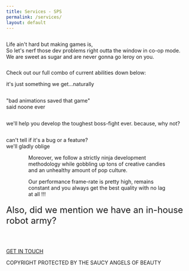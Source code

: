 ```yaml
---
title: Services - SPS
permalink: /services/
layout: default
---
```

<div class="services">
	<div class="banner">
	  <img src="{{ '/assets/images/banners/Video-Games-Services-South-East-Asia-Company.svg' }}" alt="">
	</div>
	<div>
		<p class="banner-text">Life ain't hard but making games is,<br>So let's nerf those dev problems right outta the window in co-op mode.<br>We are sweet as sugar and are never gonna go leroy on you.</p>
		<div class="banner-text" style="margin-top: 26px;">Check out our full combo of current abilities down below:</div>
	</div>
	<div class="flex-row">
		<div class="service">
			<img class="img-center" src="{{ '/assets/images/games/Video-Games-2D-3D-Artwork-Service.svg' }}" alt="">
			<p class="banner-text">it's just something we get...naturally</p>
		</div>
		<div class="service">
			<img class="img-center" src="{{ '/assets/images/games/Video-Games-2D-3D-Animations-Service.svg' }}" alt="">
			<p class="banner-text">"bad animations saved that game"<br>said noone ever</p>
		</div>
	</div>
	<div class="flex-row">
		<div class="service">
			<img class="img-center" src="{{ '/assets/images/games/Video-Games-Development-Unity-Engine-Service.svg' }}" alt="">
			<p class="banner-text">we'll help you develop the toughest boss-fight ever. because, why not?</p>
		</div>
		<div class="service">
			<img class="img-center" src="{{ '/assets/images/games/Video-Games-Quality-Assurance-Service.svg' }}" alt="">
			<p class="banner-text">can't tell if it's a bug or a feature?<br>we'll gladly oblige</p>
		</div>
	</div>
	<div style="margin: 0 60px;">
		<p class="banner-text">Moreover, we follow a strictly ninja development methodology while gobbling up tons of creative candies and an unhealthy amount of pop culture.</p>
		<p class="banner-text">Our performance frame-rate is pretty high, remains constant and you always get the best quality with no lag at all !!!</p>
	</div>
	<div>
		<p style="font-size: 24px; margin-top: 20px;" class="banner-text">Also, did we mention we have an in-house robot army?</p>
	</div>
	<div style="margin-top: 60px;">
		<div class="sps-button-container services-link">
		  <a href="/services/" class="sps-button services-link">GET IN TOUCH</a>
		  <div class="shadow"></div>
		</div>
	</div>
	<div class="footer">
		<p>COPYRIGHT PROTECTED BY THE SAUCY ANGELS OF BEAUTY</p>
	</div>
</div>